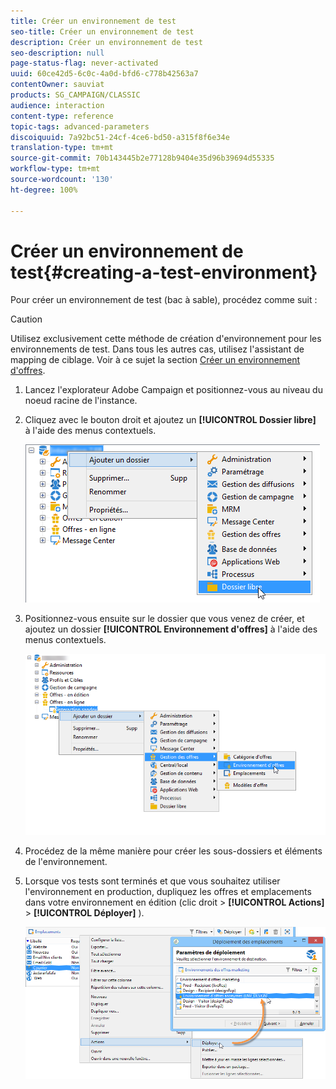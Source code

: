 ```yaml
---
title: Créer un environnement de test
seo-title: Créer un environnement de test
description: Créer un environnement de test
seo-description: null
page-status-flag: never-activated
uuid: 60ce42d5-6c0c-4a0d-bfd6-c778b42563a7
contentOwner: sauviat
products: SG_CAMPAIGN/CLASSIC
audience: interaction
content-type: reference
topic-tags: advanced-parameters
discoiquuid: 7a92bc51-24cf-4ce6-bd50-a315f8f6e34e
translation-type: tm+mt
source-git-commit: 70b143445b2e77128b9404e35d96b39694d55335
workflow-type: tm+mt
source-wordcount: '130'
ht-degree: 100%

---
```



# Créer un environnement de test{#creating-a-test-environment}

Pour créer un environnement de test (bac à sable), procédez comme suit :

>[!CAUTION]
>
>Utilisez exclusivement cette méthode de création d&#39;environnement pour les environnements de test. Dans tous les autres cas, utilisez l&#39;assistant de mapping de ciblage. Voir à ce sujet la section [Créer un environnement d&#39;offres](../../interaction/using/live-design-environments.md#creating-an-offer-environment).

1. Lancez l&#39;explorateur Adobe Campaign et positionnez-vous au niveau du noeud racine de l&#39;instance.
1. Cliquez avec le bouton droit et ajoutez un **[!UICONTROL Dossier libre]** à l&#39;aide des menus contextuels.

   ![](assets/offer_env_creation_001.png)

1. Positionnez-vous ensuite sur le dossier que vous venez de créer, et ajoutez un dossier **[!UICONTROL Environnement d&#39;offres]** à l&#39;aide des menus contextuels.

   ![](assets/offer_env_creation_001bis.png)

1. Procédez de la même manière pour créer les sous-dossiers et éléments de l&#39;environnement.
1. Lorsque vos tests sont terminés et que vous souhaitez utiliser l&#39;environnement en production, dupliquez les offres et emplacements dans votre environnement en édition (clic droit > **[!UICONTROL Actions]** > **[!UICONTROL Déployer]** ).

   ![](assets/migration_interaction_5.png)

